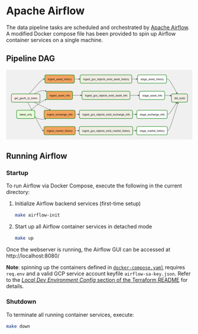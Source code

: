 # Apache Airflow
The data pipeline tasks are scheduled and orchestrated by [Apache Airflow](https://airflow.apache.org/). A modified Docker compose file has been provided to spin up Airflow container services on a single machine.

## Pipeline DAG
![](../images/airflow_dag.png)

## Running Airflow
### Startup
To run Airflow via Docker Compose, execute the following in the current directory:
1. Initialize Airflow backend services (first-time setup)
    ```bash
    make airflow-init
    ```
2. Start up all Airflow container services in detached mode
    ```bash
    make up
    ```

Once the webserver is running, the Airflow GUI can be accessed at http://localhost:8080/

**Note**: spinning up the containers defined in [`docker-compose.yaml`](./docker-compose.yaml) requires `req.env` and a valid GCP service account keyfile `airflow-sa-key.json`. Refer to the [*Local Dev Environment Config* section of the Terraform README](../terraform/README.md#local-dev-environment-config) for details.


### Shutdown
To terminate all running container services, execute:
```bash
make down
```